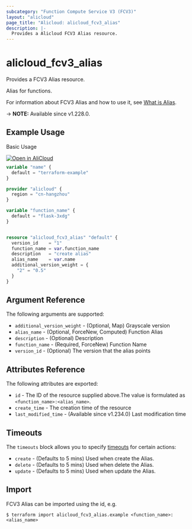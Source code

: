 ```yaml
---
subcategory: "Function Compute Service V3 (FCV3)"
layout: "alicloud"
page_title: "Alicloud: alicloud_fcv3_alias"
description: |-
  Provides a Alicloud FCV3 Alias resource.
---
```


# alicloud_fcv3_alias

Provides a FCV3 Alias resource.

Alias for functions.

For information about FCV3 Alias and how to use it, see [What is Alias](https://www.alibabacloud.com/help/en/functioncompute/developer-reference/api-fc-2023-03-30-createalias).

-> **NOTE:** Available since v1.228.0.

## Example Usage

Basic Usage

<div style="display: block;margin-bottom: 40px;"><div class="oics-button" style="float: right;position: absolute;margin-bottom: 10px;">
  <a href="https://api.aliyun.com/api-tools/terraform?resource=alicloud_fcv3_alias&exampleId=964a205d-f3d9-3bda-b718-c780deee06a81557d045&activeTab=example&spm=docs.r.fcv3_alias.0.964a205df3&intl_lang=EN_US" target="_blank">
    <img alt="Open in AliCloud" src="https://img.alicdn.com/imgextra/i1/O1CN01hjjqXv1uYUlY56FyX_!!6000000006049-55-tps-254-36.svg" style="max-height: 44px; max-width: 100%;">
  </a>
</div></div>

```terraform
variable "name" {
  default = "terraform-example"
}

provider "alicloud" {
  region = "cn-hangzhou"
}

variable "function_name" {
  default = "flask-3xdg"
}


resource "alicloud_fcv3_alias" "default" {
  version_id    = "1"
  function_name = var.function_name
  description   = "create alias"
  alias_name    = var.name
  additional_version_weight = {
    "2" = "0.5"
  }
}
```

## Argument Reference

The following arguments are supported:
* `additional_version_weight` - (Optional, Map) Grayscale version
* `alias_name` - (Optional, ForceNew, Computed) Function Alias
* `description` - (Optional) Description
* `function_name` - (Required, ForceNew) Function Name
* `version_id` - (Optional) The version that the alias points

## Attributes Reference

The following attributes are exported:
* `id` - The ID of the resource supplied above.The value is formulated as `<function_name>:<alias_name>`.
* `create_time` - The creation time of the resource
* `last_modified_time` - (Available since v1.234.0) Last modification time

## Timeouts

The `timeouts` block allows you to specify [timeouts](https://www.terraform.io/docs/configuration-0-11/resources.html#timeouts) for certain actions:
* `create` - (Defaults to 5 mins) Used when create the Alias.
* `delete` - (Defaults to 5 mins) Used when delete the Alias.
* `update` - (Defaults to 5 mins) Used when update the Alias.

## Import

FCV3 Alias can be imported using the id, e.g.

```shell
$ terraform import alicloud_fcv3_alias.example <function_name>:<alias_name>
```